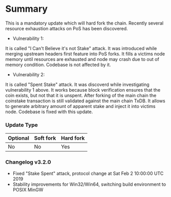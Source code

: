 # Summary

This is a mandatory update which will hard fork the chain. Recently several
resource exhaustion attacks on PoS has been discovered.

- Vulnerability 1:

It is called "I Can't Believe it's not Stake" attack. It was introduced while
merging upstream headers first feature into PoS forks. It fills a victims node
memory until resources are exhausted and node may crash due to out of memory
condition. Codebase is not affected by it.

- Vulnerability 2:

It is called "Spent Stake" attack. It was discoverd while investigating
vulnerability 1 above. It works because block verification ensures that the
coin exists, but not that it is unspent. After forking of the main chain the
coinstake transaction is still validated against the main chain TxDB. It allows
to generate arbitrary amount of apparent stake and inject it into victims node.
Codebase is fixed with this update.

### Update Type

Optional | Soft fork | Hard fork
---------|-----------|----------
No       | No        | Yes

### Changelog v3.2.0

* Fixed "Stake Spent" attack, protocol change at Sat Feb  2 10:00:00 UTC 2019
* Stability improvements for Win32/Win64, switching build environment to
  POSIX MinGW
